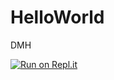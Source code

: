 # HelloWorld

DMH

[![Run on Repl.it](https://repl.it/badge/github/Dylan-M-H/HelloWorld)](https://repl.it/github/Dylan-M-H/HelloWorld)
